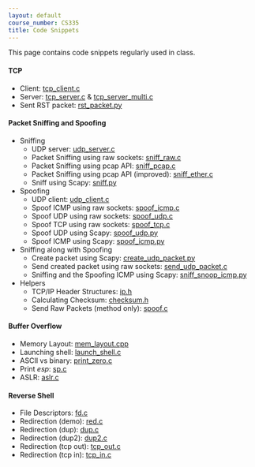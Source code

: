 ```yaml
---
layout: default
course_number: CS335
title: Code Snippets
---
```


This page contains code snippets regularly used in class.

<!--
#### Password
- Built _John The Ripper_ from source:
  - ```git clone https://github.com/magnumripper/JohnTheRipper.git```
  - ```cd ./JohnTheRipper/src```
  - ```sudo apt-get update```
  - ```sudo apt-get install libssl-dev```
  - ```./configure```
  - ``` make -s clean && make -sj4```

- We can also download the binaries as zip:
  - ```wget https://github.com/magnumripper/JohnTheRipper/archive/bleeding-jumbo.zip```
  - ```unzip bleeding-jumbo.zip```
  - ```cd JohnTheRipper-bleeding-jumbo/src```
  - ```./configure && make```
  - ``` make -s clean && make -sj4```

- We can also download the binaries as tar:
  - ```sudo apt-get install libssl-dev```
  - ```wget https://www.openwall.com/john/k/john-1.9.0-jumbo-1.tar.xz```
  - ```tar -xvf ./john-1.9.0-jumbo-1.tar.xz```
  - ```cd john-1.9.0-jumbo-1/src```
  - ```./configure```
  - ``` make -s clean && make -sj4```

- Install it using the app store (not recommended):
  - ```sudo apt install john```

- Install using [snapd](https://snapcraft.io/) (not recommended):
  - ```sudo snap install john-the-ripper```

- Install THC-Hydra
  - ```wget https://github.com/vanhauser-thc/thc-hydra/archive/v9.1.tar.gz```
  - ```tar -xvf v9.1.tar.gz```
  - ```cd thc-hydra-9.1```
  - ```./configure```
  - ```make```
  - ```sudo make install```

- Crack me
  - [joke.docx](pass\joke.docx)
  - [joke.pdf](pass\joke.pdf)

#### SQL
- [Insert Employees](sql\insert_script.html)

#### XSS
- [Add a friend](xss\add_friend.html)
- [Update Profile](xss\edit_profile.html)
- Content Security Policy Experiment
  - [http_server.py](csp\http_server.html)
  - [index.html](csp\index.html)

#### CSRF
- [Template](csrf\post.html) for POST attacks

#### ARP
- Add firewall rule on the client
  - sudo iptables -t nat -A OUTPUT -p tcp --dport 8000 -j DNAT --to-destination _attacker_ip_address_
- Rules on the attacker
  - sudo sysctl -w net.ipv4.ip_forward=1
  - sudo iptables -t nat -A PREROUTING -p tcp --dport 8000 -j DNAT --to-destination _server_ip_address_
  - sudo iptables -t nat -A POSTROUTING -j MASQUERADE

#### DNS
- Add to `/etc/bind/`
  - [etc/bind/191.168.0.db](dns\191.168.0.db)
  - [etc/bind/cs335.com.db](dns\cs335.com.db)
- Append to `/etc/bind/named.conf`
  - [cs335zone](dns\cs335_zone.html)
- [dns_spoof.py](dns\dns_spoof.py)
-->

#### TCP
- Client: [tcp_client.c](tcp\tcp_client.c)
- Server: [tcp_server.c](tcp\tcp_server.c) & [tcp_server_multi.c](tcp\tcp_server_multi.c)
- Sent RST packet: [rst_packet.py](tcp\rst_packet.html)

#### Packet Sniffing and Spoofing
- Sniffing
  - UDP server: [udp_server.c](sniff\udp_server.c)
  - Packet Sniffing using raw sockets: [sniff_raw.c](sniff\sniff_raw.c)
  - Packet Sniffing using pcap API: [sniff_pcap.c](sniff\sniff_pcap.c)
  - Packet Sniffing using pcap API (improved): [sniff_ether.c](sniff\sniff_ether.c)
  - Sniff using Scapy: [sniff.py](sniff\sniff.html)
- Spoofing
  - UDP client: [udp_client.c](sniff\udp_client.c)
  - Spoof ICMP using raw sockets: [spoof_icmp.c](sniff\spoof_icmp.c)
  - Spoof UDP using raw sockets: [spoof_udp.c](sniff\spoof_udp.c)
  - Spoof TCP using raw sockets: [spoof_tcp.c](sniff\spoof_tcp.c)
  - Spoof UDP using Scapy: [spoof_udp.py](sniff\spoof_udp.html)
  - Spoof ICMP using Scapy: [spoof_icmp.py](sniff\spoof_icmp.html)
- Sniffing along with Spoofing
  - Create packet using Scapy: [create_udp_packet.py](sniff\create_udp_packet.html)
  - Send created packet using raw sockets: [send_udp_packet.c](sniff\send_udp_packet.c)
  - Sniffing and the Spoofing ICMP using Scapy: [sniff_snoop_icmp.py](sniff\sniff_snoop_icmp.html)
- Helpers
  - TCP/IP Header Structures: [ip.h](sniff\ip.h)
  - Calculating Checksum: [checksum.h](sniff\checksum.c)
  - Send Raw Packets (method only): [spoof.c](sniff\spoof.c)

#### Buffer Overflow
- Memory Layout: [mem_layout.cpp](buffer_overflow\mem_layout.cpp)
- Launching shell: [launch_shell.c](buffer_overflow\launch_shell.c)
- ASCII vs binary: [print_zero.c](buffer_overflow\print_zero.c)
- Print *esp*: [sp.c](buffer_overflow\sp.c)
- ASLR: [aslr.c](buffer_overflow\aslr.c)

<!--
##
## Shell Shock
- Attack on Set-UID: [vul.c](shell_shock\vul.c)
- Vulnerable Bash program: [variables.c](shell_shock\variables.c)
- Attack on CGI program: [test.cgi](shell_shock\test.cgi)
-->

#### Reverse Shell
- File Descriptors: [fd.c](reverse_shell\fd.c)
- Redirection (demo): [red.c](reverse_shell\red.c)
- Redirection (dup): [dup.c](reverse_shell\dup.c)
- Redirection (dup2): [dup2.c](reverse_shell\dup2.c)
- Redirection (tcp out): [tcp_out.c](reverse_shell\tcp_out.c)
- Redirection (tcp in): [tcp_in.c](reverse_shell\tcp_in.c)
